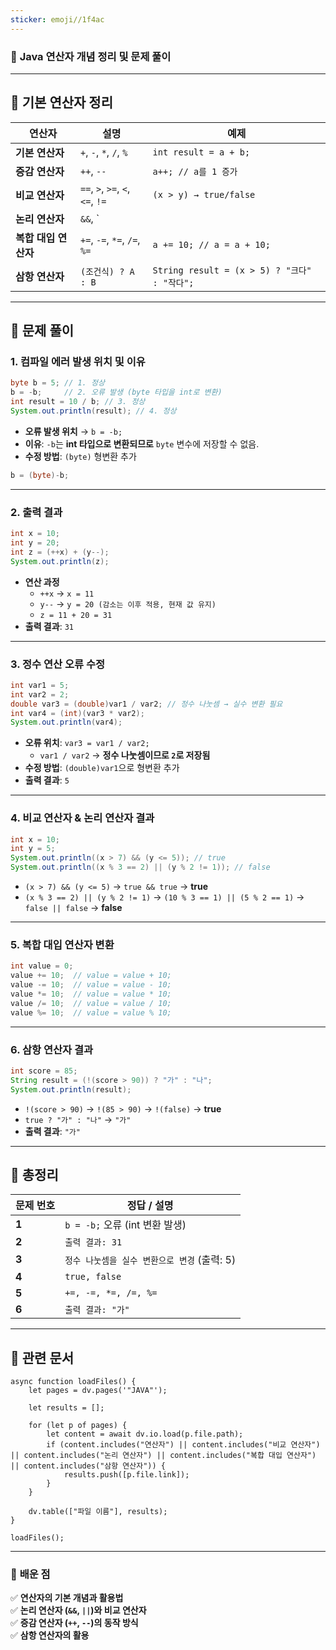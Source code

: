 ```yaml
---
sticker: emoji//1f4ac
---
```

### 📌 **Java 연산자 개념 정리 및 문제 풀이**

---

## 🚀 **기본 연산자 정리**

|연산자|설명|예제|
|---|---|---|
|**기본 연산자**|`+`, `-`, `*`, `/`, `%`|`int result = a + b;`|
|**증감 연산자**|`++`, `--`|`a++; // a를 1 증가`|
|**비교 연산자**|`==`, `>`, `>=`, `<`, `<=`, `!=`|`(x > y) → true/false`|
|**논리 연산자**|`&&`, `||
|**복합 대입 연산자**|`+=`, `-=`, `*=`, `/=`, `%=`|`a += 10; // a = a + 10;`|
|**삼항 연산자**|`(조건식) ? A : B`|`String result = (x > 5) ? "크다" : "작다";`|

---

## 📌 **문제 풀이**

### **1. 컴파일 에러 발생 위치 및 이유**

```java
byte b = 5; // 1. 정상
b = -b;     // 2. 오류 발생 (byte 타입을 int로 변환)
int result = 10 / b; // 3. 정상
System.out.println(result); // 4. 정상
```

- **오류 발생 위치** → `b = -b;`
- **이유**: `-b`는 **int 타입으로 변환되므로** `byte` 변수에 저장할 수 없음.
- **수정 방법**: `(byte)` 형변환 추가

```java
b = (byte)-b;
```

---

### **2. 출력 결과**

```java
int x = 10;
int y = 20;
int z = (++x) + (y--);
System.out.println(z);
```

- **연산 과정**
    - `++x` → `x = 11`
    - `y--` → `y = 20 (감소는 이후 적용, 현재 값 유지)`
    - `z = 11 + 20 = 31`
- **출력 결과**: `31`

---

### **3. 정수 연산 오류 수정**

```java
int var1 = 5;
int var2 = 2;
double var3 = (double)var1 / var2; // 정수 나눗셈 → 실수 변환 필요
int var4 = (int)(var3 * var2);
System.out.println(var4);
```

- **오류 위치**: `var3 = var1 / var2;`
    - `var1 / var2` → **정수 나눗셈이므로 `2`로 저장됨**
- **수정 방법**: `(double)var1`으로 형변환 추가
- **출력 결과**: `5`

---

### **4. 비교 연산자 & 논리 연산자 결과**

```java
int x = 10;
int y = 5;
System.out.println((x > 7) && (y <= 5)); // true
System.out.println((x % 3 == 2) || (y % 2 != 1)); // false
```

- `(x > 7) && (y <= 5)` → `true && true` → **true**
- `(x % 3 == 2) || (y % 2 != 1)` → `(10 % 3 == 1) || (5 % 2 == 1)` → `false || false` → **false**

---

### **5. 복합 대입 연산자 변환**

```java
int value = 0;
value += 10;  // value = value + 10;
value -= 10;  // value = value - 10;
value *= 10;  // value = value * 10;
value /= 10;  // value = value / 10;
value %= 10;  // value = value % 10;
```

---

### **6. 삼항 연산자 결과**

```java
int score = 85;
String result = (!(score > 90)) ? "가" : "나";
System.out.println(result);
```

- `!(score > 90)` → `!(85 > 90)` → `!(false)` → **true**
- `true ? "가" : "나"` → `"가"`
- **출력 결과**: `"가"`

---

## 📌 **총정리**

|문제 번호|정답 / 설명|
|---|---|
|**1**|`b = -b;` 오류 (int 변환 발생)|
|**2**|`출력 결과: 31`|
|**3**|`정수 나눗셈을 실수 변환으로 변경` (출력: 5)|
|**4**|`true, false`|
|**5**|`+=, -=, *=, /=, %=`|
|**6**|`출력 결과: "가"`|

---

## 📌 **관련 문서**

```dataviewjs
async function loadFiles() {
    let pages = dv.pages('"JAVA"');  

    let results = [];

    for (let p of pages) {
        let content = await dv.io.load(p.file.path); 
        if (content.includes("연산자") || content.includes("비교 연산자") || content.includes("논리 연산자") || content.includes("복합 대입 연산자") || content.includes("삼항 연산자")) {
            results.push([p.file.link]); 
        }
    }

    dv.table(["파일 이름"], results);
}

loadFiles();
```

---

### 🎯 **배운 점**

✅ **연산자의 기본 개념과 활용법**  
✅ **논리 연산자 (`&&`, `||`)와 비교 연산자**  
✅ **증감 연산자 (`++`, `--`)의 동작 방식**  
✅ **삼항 연산자의 활용**
